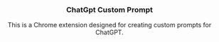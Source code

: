<div align="center">
  <h3 align="center">ChatGpt Custom Prompt</h3>

  <p align="center">
    This is a Chrome extension designed for creating custom prompts for ChatGPT.
  </p>
</div>